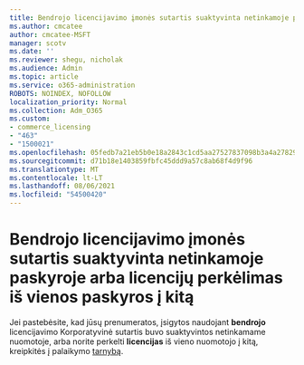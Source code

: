 ```yaml
---
title: Bendrojo licencijavimo įmonės sutartis suaktyvinta netinkamoje paskyroje
ms.author: cmcatee
author: cmcatee-MSFT
manager: scotv
ms.date: ''
ms.reviewer: shegu, nicholak
ms.audience: Admin
ms.topic: article
ms.service: o365-administration
ROBOTS: NOINDEX, NOFOLLOW
localization_priority: Normal
ms.collection: Adm_O365
ms.custom:
- commerce_licensing
- "463"
- "1500021"
ms.openlocfilehash: 05fedb7a21eb5b0e18a2843c1cd5aa27527837098b3a4a278298d2e92d8da6d3
ms.sourcegitcommit: d71b18e1403859fbfc45ddd9a57c8ab68f4d9f96
ms.translationtype: MT
ms.contentlocale: lt-LT
ms.lasthandoff: 08/06/2021
ms.locfileid: "54500420"
---
```

# <a name="volume-licensing-enterprise-agreement-activated-on-the-wrong-account-or-transferring-licenses-from-one-account-to-another"></a>Bendrojo licencijavimo įmonės sutartis suaktyvinta netinkamoje paskyroje arba licencijų perkėlimas iš vienos paskyros į kitą

Jei pastebėsite, kad jūsų prenumeratos, įsigytos naudojant **bendrojo** licencijavimo Korporatyvinė sutartis buvo suaktyvintos netinkamame nuomotoje, arba norite perkelti **licencijas** iš vieno nuomotojo į kitą, kreipkitės į palaikymo [tarnybą](https://go.microsoft.com/fwlink/p/?linkid=518322).